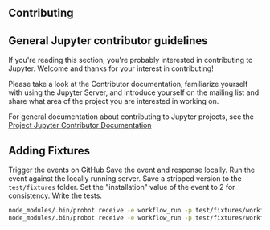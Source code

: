 ## Contributing

## General Jupyter contributor guidelines

If you're reading this section, you're probably interested in contributing to
Jupyter.  Welcome and thanks for your interest in contributing!

Please take a look at the Contributor documentation, familiarize yourself with
using the Jupyter Server, and introduce yourself on the mailing list and
share what area of the project you are interested in working on.

For general documentation about contributing to Jupyter projects, see the
[Project Jupyter Contributor Documentation](https://jupyter.readthedocs.io/en/latest/contributing/content-contributor.html)


## Adding Fixtures

Trigger the events on GitHub
Save the event and response locally.
Run the event against the locally running server.
Save a stripped version to the `test/fixtures` folder.
Set the "installation" value of the event to 2 for consistency.
Write the tests.


```bash
node_modules/.bin/probot receive -e workflow_run -p test/fixtures/workflow_runs.requested.pull_request.json ./lib/index.js
node_modules/.bin/probot receive -e workflow_run -p test/fixtures/workflow_runs.requested.push.json ./lib/index.js
```
